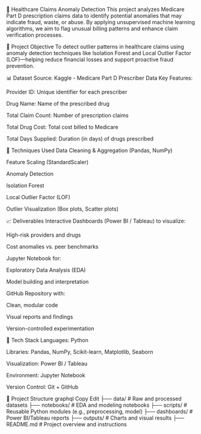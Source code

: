 🏥 Healthcare Claims Anomaly Detection
This project analyzes Medicare Part D prescription claims data to identify potential anomalies that may indicate fraud, waste, or abuse. By applying unsupervised machine learning algorithms, we aim to flag unusual billing patterns and enhance claim verification processes.

🚀 Project Objective
To detect outlier patterns in healthcare claims using anomaly detection techniques like Isolation Forest and Local Outlier Factor (LOF)—helping reduce financial losses and support proactive fraud prevention.

📊 Dataset
Source: Kaggle - Medicare Part D Prescriber Data
Key Features:

Provider ID: Unique identifier for each prescriber

Drug Name: Name of the prescribed drug

Total Claim Count: Number of prescription claims

Total Drug Cost: Total cost billed to Medicare

Total Days Supplied: Duration (in days) of drugs prescribed

🧠 Techniques Used
Data Cleaning & Aggregation (Pandas, NumPy)

Feature Scaling (StandardScaler)

Anomaly Detection

Isolation Forest

Local Outlier Factor (LOF)

Outlier Visualization (Box plots, Scatter plots)

📈 Deliverables
Interactive Dashboards (Power BI / Tableau) to visualize:

High-risk providers and drugs

Cost anomalies vs. peer benchmarks

Jupyter Notebook for:

Exploratory Data Analysis (EDA)

Model building and interpretation

GitHub Repository with:

Clean, modular code

Visual reports and findings

Version-controlled experimentation

🔧 Tech Stack
Languages: Python

Libraries: Pandas, NumPy, Scikit-learn, Matplotlib, Seaborn

Visualization: Power BI / Tableau

Environment: Jupyter Notebook

Version Control: Git + GitHub

📁 Project Structure
graphql
Copy
Edit
├── data/                  # Raw and processed datasets
├── notebooks/             # EDA and modeling notebooks
├── scripts/               # Reusable Python modules (e.g., preprocessing, model)
├── dashboards/            # Power BI/Tableau reports
├── outputs/               # Charts and visual results
├── README.md              # Project overview and instructions
